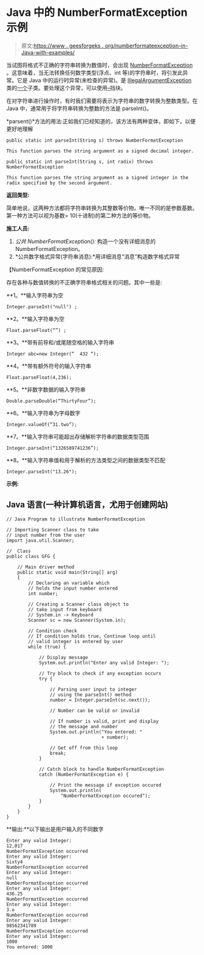# Java 中的 NumberFormatException 示例

> 原文:[https://www . geesforgeks . org/numberformateexception-in-Java-with-examples/](https://www.geeksforgeeks.org/numberformatexception-in-java-with-examples/)

当试图将格式不正确的字符串转换为数值时，会出现 [NumberFormatException](https://www.geeksforgeeks.org/string-to-integer-in-java-parseint/) 。这意味着，当无法转换任何数字类型(浮点、int 等)的字符串时，将引发此异常。它是 Java 中的运行时异常(未检查的异常)。是 [IllegalArgumentException](https://www.geeksforgeeks.org/how-to-solve-illegalargumentexception-in-java/) 类的[一个](https://www.geeksforgeeks.org/how-to-solve-illegalargumentexception-in-java/)子类。要处理这个异常，可以使用[–](https://www.geeksforgeeks.org/how-to-solve-illegalargumentexception-in-java/)挡块。

在对字符串进行操作时，有时我们需要将表示为字符串的数字转换为整数类型。在 Java 中，通常用于将字符串转换为整数的方法是 parseInt()。

*parsent()*方法的用法:正如我们已经知道的，该方法有两种变体，即如下，以便更好地理解

```
public static int parseInt(String s) throws NumberFormatException

This function parses the string argument as a signed decimal integer.
```

```
public static int parseInt(String s, int radix) throws NumberFormatException

This function parses the string argument as a signed integer in the radix specified by the second argument.
```

**返回类型:**

简单地说，这两种方法都将字符串转换为其整数等价物。唯一不同的是参数基数。第一种方法可以视为基数= 10(十进制)的第二种方法的等价物。

**施工人员:**

1.  *公共 NumberFormatException():* 构造一个没有详细消息的 NumberFormatException。
2.  *公共数字格式异常(字符串消息):*用详细消息“消息”构造数字格式异常

【NumberFormatException 的常见原因:

存在各种与数值转换的不正确字符串格式相关的问题。其中一些是:

**1。**输入字符串为空

```
Integer.parseInt("null") ;
```

**2。**输入字符串为空

```
Float.parseFloat(“”) ; 
```

**3。**带有前导和/或尾随空格的输入字符串

```
Integer abc=new Integer(“  432 “);
```

**4。**带有额外符号的输入字符串

```
Float.parseFloat(4,236);
```

**5。**非数字数据的输入字符串

```
Double.parseDouble(“ThirtyFour”);
```

**6。**输入字符串为字母数字

```
Integer.valueOf(“31.two”);
```

**7。**输入字符串可能超出存储解析字符串的数据类型范围

```
Integer.parseInt(“1326589741236”); 
```

**8。**输入字符串值和用于解析的方法类型之间的数据类型不匹配

```
Integer.parseInt("13.26");
```

**示例:**

## Java 语言(一种计算机语言，尤用于创建网站)

```
// Java Program to illustrate NumberFormatException

// Importing Scanner class to take
// input number from the user
import java.util.Scanner;

//  Class
public class GFG {

    // Main driver method
    public static void main(String[] arg)
    {
        // Declaring an variable which
        // holds the input number entered
        int number;

        // Creating a Scanner class object to
        // take input from keyboard
        // System.in -> Keyboard
        Scanner sc = new Scanner(System.in);

        // Condition check
        // If condition holds true, Continue loop until
        // valid integer is entered by user
        while (true) {

            // Display message
            System.out.println("Enter any valid Integer: ");

            // Try block to check if any exception occurs
            try {

                // Parsing user input to integer
                // using the parseInt() method
                number = Integer.parseInt(sc.next());

                // Number can be valid or invalid

                // If number is valid, print and display
                // the message and number
                System.out.println("You entered: "
                                   + number);

                // Get off from this loop
                break;
            }

            // Catch block to handle NumberFormatException
            catch (NumberFormatException e) {

                // Print the message if exception occured
                System.out.println(
                    "NumberFormatException occured");
            }
        }
    }
}
```

**输出:**以下输出是用户输入的不同数字

```
Enter any valid Integer:
12,017
NumberFormatException occurred
Enter any valid Integer:
Sixty4
NumberFormatException occurred
Enter any valid Integer:
null
NumberFormatException occurred
Enter any valid Integer:
436.25
NumberFormatException occurred
Enter any valid Integer:
3.o
NumberFormatException occurred
Enter any valid Integer:
98562341789
NumberFormatException occurred
Enter any valid Integer:
1000
You entered: 1000
```